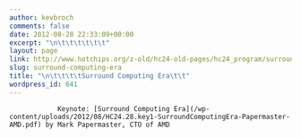 ```yaml
---
author: kevbroch
comments: false
date: 2012-08-28 22:33:09+00:00
excerpt: "\n\t\t\t\t\t\t"
layout: page
link: http://www.hotchips.org/z-old/hc24-old-pages/hc24_program/surround-computing-era/
slug: surround-computing-era
title: "\n\t\t\t\tSurround Computing Era\t\t"
wordpress_id: 641
---
```



				Keynote: [Surround Computing Era](/wp-content/uploads/2012/08/HC24.28.key1-SurroundComputingEra-Papermaster-AMD.pdf) by Mark Papermaster, CTO of AMD		

